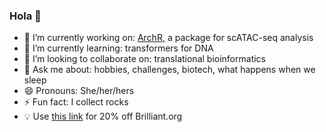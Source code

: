 ### Hola 👋

- 🔭 I’m currently working on: [ArchR](https://www.archrproject.com/), a package for scATAC-seq analysis  
- 🌱 I’m currently learning: transformers for DNA  
- 👯 I’m looking to collaborate on: translational bioinformatics
- 💬 Ask me about: hobbies, challenges, biotech, what happens when we sleep
- 😄 Pronouns: She/her/hers
- ⚡ Fun fact: I collect rocks
- 💡 Use [this link](http://brilliant.org/PauPaiz/) for 20% off Brilliant.org
